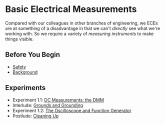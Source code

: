 # Basic Electrical Measurements

Compared with our colleagues in other branches of engineering, we ECEs
are at something of a disadvantage in that we can't *directly* see what
we're working with. So we require a variety of *measuring instruments*
to make things visible.

## Before You Begin

* [Safety](./safety)
* [Background](./background)

## Experiments

* Experiment 1.1: [DC Measurements: the DMM](./experiment_1-1)
* Interlude: [Grounds and Grounding](./interlude)
* Experiment 1.2: [The Oscilloscope and Function Generator](./experiment_1-2)
* Postlude: [Cleaning Up](./postlude)
